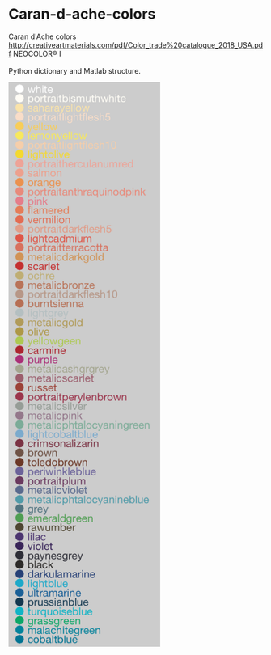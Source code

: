 # Caran-d-ache-colors
Caran d'Ache colors\
http://creativeartmaterials.com/pdf/Color_trade%20catalogue_2018_USA.pdf NEOCOLOR® I \
\
Python dictionary and Matlab structure.

<img src="https://raw.githubusercontent.com/pinheirochagas/Caran-d-ache-colors/master/cdcol.png" width="300">



